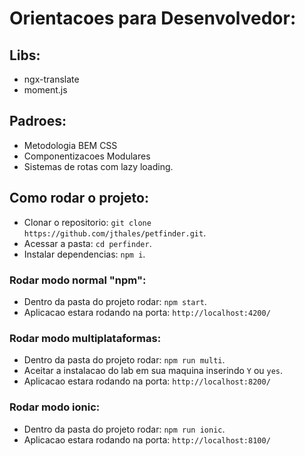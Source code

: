# Orientacoes para Desenvolvedor:

## Libs:
- ngx-translate
- moment.js

## Padroes:
- Metodologia BEM CSS
- Componentizacoes Modulares
- Sistemas de rotas com lazy loading.

## Como rodar o projeto:
- Clonar o repositorio: `git clone https://github.com/jthales/petfinder.git`.
- Acessar a pasta: `cd perfinder`.
- Instalar dependencias: `npm i`.

### Rodar modo normal "npm":
- Dentro da pasta do projeto rodar: `npm start`.
- Aplicacao estara rodando na porta: `http://localhost:4200/`

### Rodar modo multiplataformas:
- Dentro da pasta do projeto rodar: `npm run multi`.
- Aceitar a instalacao do lab em sua maquina inserindo `Y` ou `yes`.
- Aplicacao estara rodando na porta: `http://localhost:8200/`

### Rodar modo ionic:
- Dentro da pasta do projeto rodar: `npm run ionic`.
- Aplicacao estara rodando na porta: `http://localhost:8100/`
